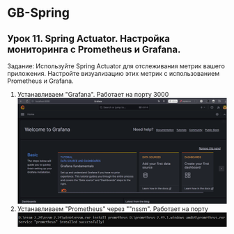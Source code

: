 # GB-Spring
## Урок 11. Spring Actuator. Настройка мониторинга с Prometheus и Grafana.
Задание: Используйте Spring Actuator для отслеживания метрик вашего приложения. 
Настройте визуализацию этих метрик с использованием Prometheus и Grafana.

1. Устанавливаем "Grafana". Работает на порту 3000
    ![Grafana Start](resourses/installGrafana.png)
2. Устанавливаем "Prometheus" через ""nssm". Работает на порту
   ![Штыефдд Prometheus](resourses/installPrometheus.png)
